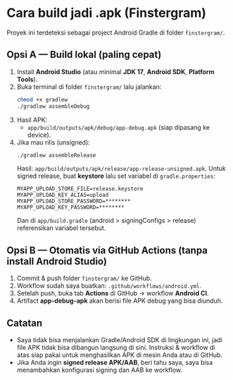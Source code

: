 # Cara build jadi .apk (Finstergram)

Proyek ini terdeteksi sebagai project Android Gradle di folder `finstergram/`.

## Opsi A — Build lokal (paling cepat)
1. Install **Android Studio** (atau minimal **JDK 17**, **Android SDK**, **Platform Tools**).
2. Buka terminal di folder `finstergram/` lalu jalankan:
   ```bash
   chmod +x gradlew
   ./gradlew assembleDebug
   ```
3. Hasil APK:
   - `app/build/outputs/apk/debug/app-debug.apk` (siap dipasang ke device).
4. Jika mau rilis (unsigned):
   ```bash
   ./gradlew assembleRelease
   ```
   Hasil: `app/build/outputs/apk/release/app-release-unsigned.apk`.
   Untuk signed release, buat **keystore** lalu set variabel di `gradle.properties`:
   ```properties
   MYAPP_UPLOAD_STORE_FILE=release.keystore
   MYAPP_UPLOAD_KEY_ALIAS=upload
   MYAPP_UPLOAD_STORE_PASSWORD=********
   MYAPP_UPLOAD_KEY_PASSWORD=********
   ```
   Dan di `app/build.gradle` (android > signingConfigs > release) referensikan variabel tersebut.

## Opsi B — Otomatis via GitHub Actions (tanpa install Android Studio)
1. Commit & push folder `finstergram/` ke GitHub.
2. Workflow sudah saya buatkan: `.github/workflows/android.yml`.
3. Setelah push, buka tab **Actions** di GitHub -> workflow **Android CI**.
4. Artifact **app-debug-apk** akan berisi file APK debug yang bisa diunduh.

## Catatan
- Saya tidak bisa menjalankan Gradle/Android SDK di lingkungan ini, jadi file APK tidak bisa dibangun langsung di sini. Instruksi & workflow di atas siap pakai untuk menghasilkan APK di mesin Anda atau di GitHub.
- Jika Anda ingin **signed release APK/AAB**, beri tahu saya, saya bisa menambahkan konfigurasi signing dan AAB ke workflow.